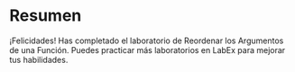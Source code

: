 # Resumen

¡Felicidades! Has completado el laboratorio de Reordenar los Argumentos de una Función. Puedes practicar más laboratorios en LabEx para mejorar tus habilidades.
